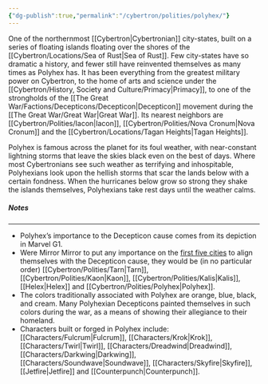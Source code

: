 ```yaml
---
{"dg-publish":true,"permalink":"/cybertron/polities/polyhex/"}
---
```

  
One of the northernmost [[Cybertron\|Cybertronian]] city-states, built on a series of floating islands floating over the shores of the [[Cybertron/Locations/Sea of Rust\|Sea of Rust]]. Few city-states have so dramatic a history, and fewer still have reinvented themselves as many times as Polyhex has. It has been everything from the greatest military power on Cybertron, to the home of arts and science under the [[Cybertron/History, Society and Culture/Primacy\|Primacy]], to one of the strongholds of the [[The Great War/Factions/Decepticons/Decepticon\|Decepticon]] movement during the [[The Great War/Great War\|Great War]]. Its nearest neighbors are [[Cybertron/Polities/Iacon\|Iacon]], [[Cybertron/Polities/Nova Cronum\|Nova Cronum]] and the [[Cybertron/Locations/Tagan Heights\|Tagan Heights]]. 

Polyhex is famous across the planet for its foul weather, with near-constant lightning storms that leave the skies black even on the best of days. Where most Cybertronians see such weather as terrifying and inhospitable, Polyhexians look upon the hellish storms that scar the lands below with a certain fondness. When the hurricanes below grow so strong they shake the islands themselves, Polyhexians take rest days until the weather calms. 
##### Notes
--- 
- Polyhex’s importance to the Decepticon cause comes from its depiction in Marvel G1. 
- Were Mirror Mirror to put any importance on the [first five cities](https://tfwiki.net/wiki/Fall_of_the_First_Five_Cities) to align themselves with the Decepticon cause, they would be (in no particular order) [[Cybertron/Polities/Tarn\|Tarn]], [[Cybertron/Polities/Kaon\|Kaon]], [[Cybertron/Polities/Kalis\|Kalis]], [[Helex\|Helex]] and [[Cybertron/Polities/Polyhex\|Polyhex]].  
- The colors traditionally associated with Polyhex are orange, blue, black, and cream. Many Polyhexian Decepticons painted themselves in such colors during the war, as a means of showing their allegiance to their homeland. 
- Characters built or forged in Polyhex include: [[Characters/Fulcrum\|Fulcrum]], [[Characters/Krok\|Krok]], [[Characters/Twirl\|Twirl]], [[Characters/Dreadwind\|Dreadwind]], [[Characters/Darkwing\|Darkwing]], [[Characters/Soundwave\|Soundwave]], [[Characters/Skyfire\|Skyfire]], [[Jetfire\|Jetfire]] and [[Counterpunch\|Counterpunch]].